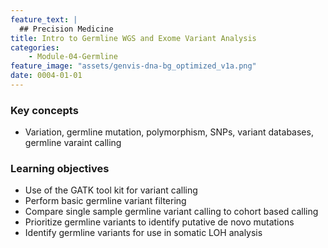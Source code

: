 ```yaml
---
feature_text: |
  ## Precision Medicine
title: Intro to Germline WGS and Exome Variant Analysis
categories:
    - Module-04-Germline
feature_image: "assets/genvis-dna-bg_optimized_v1a.png"
date: 0004-01-01
---
```


### Key concepts
* Variation, germline mutation, polymorphism, SNPs, variant databases, germline varaint calling


### Learning objectives
* Use of the GATK tool kit for variant calling
* Perform basic germline variant filtering
* Compare single sample germline variant calling to cohort based calling
* Prioritize germline variants to identify putative de novo mutations
* Identify germline variants for use in somatic LOH analysis




